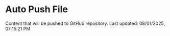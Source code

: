 # Auto Push File

Content that will be pushed to GitHub repository.
Last updated: 08/01/2025, 07:15:21 PM